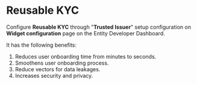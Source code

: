 # Reusable KYC

Configure **Reusable KYC** through "**Trusted Issuer**" setup configuration on **Widget configuration** page on the Entity Developer Dashboard.&#x20;

It has the following benefits:&#x20;

1. Reduces user onboarding time from minutes to seconds.&#x20;
2. Smoothens user onboarding process.
3. Reduce vectors for data leakages.
4. Increases security and privacy.&#x20;



